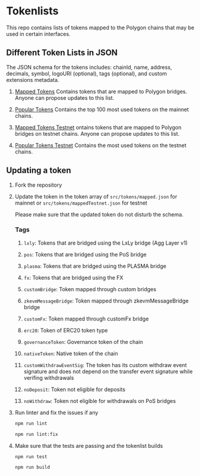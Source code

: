 # Tokenlists

This repo contains lists of tokens mapped to the Polygon chains that may be used in certain interfaces.

## Different Token Lists in JSON

The JSON schema for the tokens includes: chainId, name, address, decimals, symbol, logoURI (optional), tags (optional), and custom extensions metadata.

1. [Mapped Tokens](https://api-polygon-tokens.polygon.technology/tokenlists/mapped.tokenlist.json) Contains tokens that are mapped to Polygon bridges. Anyone can propose updates to this list.

2. [Popular Tokens](https://api-polygon-tokens.polygon.technology/tokenlists/popular.tokenlist.json) Contains the top 100 most used tokens on the mainnet chains.

3. [Mapped Tokens Testnet](https://api-polygon-tokens.polygon.technology/tokenlists/mappedTestnet.tokenlist.json) ontains tokens that are mapped to Polygon bridges on testnet chains. Anyone can propose updates to this list.

4. [Popular Tokens Testnet](https://api-polygon-tokens.polygon.technology/tokenlists/popularTestnet.tokenlist.json) Contains the most used tokens on the testnet chains.

## Updating a token

1. Fork the repository

2. Update the token in the token array of `src/tokens/mapped.json` for mainnet or `src/tokens/mappedTestnet.json` for testnet

    Please make sure that the updated token do not disturb the schema.

    ### Tags

    1. `lxly`: Tokens that are bridged using the LxLy bridge (Agg Layer v1)

    2. `pos`: Tokens that are bridged using the PoS bridge

    3. `plasma`: Tokens that are bridged using the PLASMA bridge

    4. `fx`: Tokens that are bridged using the FX

    5. `customBridge`: Token mapped through custom bridges

    6. `zkevmMessageBridge`: Token mapped through zkevmMessageBridge bridge

    7. `customFx`: Token mapped through customFx bridge

    8. `erc20`: Token of ERC20 token type

    9. `governanceToken`: Governance token of the chain

    10. `nativeToken`: Native token of the chain

    11. `customWithdrawEventSig`: The token has its custom withdraw event signature and does not depend on the transfer event signature while verifing withdrawals

    12. `noDeposit`: Token not eligible for deposits

    13. `noWithdraw`: Token not eligible for withdrawals on PoS bridges

3. Run linter and fix the issues if any

    ```bash
    npm run lint
    ```

    ```bash
    npm run lint:fix
    ```

4. Make sure that the tests are passing and the tokenlist builds

    ```bash
    npm run test
    ```

    ```bash
    npm run build
    ```